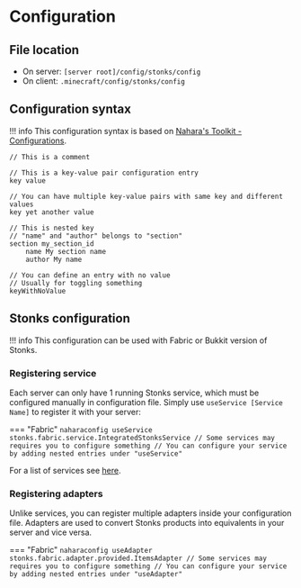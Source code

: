 # Configuration
## File location
- On server: `[server root]/config/stonks/config`
- On client: `.minecraft/config/stonks/config`

## Configuration syntax
!!! info
    This configuration syntax is based on [Nahara's Toolkit - Configurations](https://github.com/nahkd123/nahara-toolkit).

```naharaconfig
// This is a comment

// This is a key-value pair configuration entry
key value

// You can have multiple key-value pairs with same key and different values
key yet another value

// This is nested key
// "name" and "author" belongs to "section"
section my_section_id
    name My section name
    author My name

// You can define an entry with no value
// Usually for toggling something
keyWithNoValue
```

## Stonks configuration
!!! info
    This configuration can be used with Fabric or Bukkit version of Stonks.

### Registering service
Each server can only have 1 running Stonks service, which must be configured manually in configuration file. Simply use `useService [Service Name]` to register it with your server:

=== "Fabric"
    ```naharaconfig
    useService stonks.fabric.service.IntegratedStonksService
        // Some services may requires you to configure something
        // You can configure your service by adding nested entries under "useService"
    ```

For a list of services see [here](../References/Services/IntegratedStonksService.md).

### Registering adapters
Unlike services, you can register multiple adapters inside your configuration file. Adapters are used to convert Stonks products into equivalents in your server and vice versa.

=== "Fabric"
    ```naharaconfig
    useAdapter stonks.fabric.adapter.provided.ItemsAdapter
        // Some services may requires you to configure something
        // You can configure your service by adding nested entries under "useAdapter"
    ```

